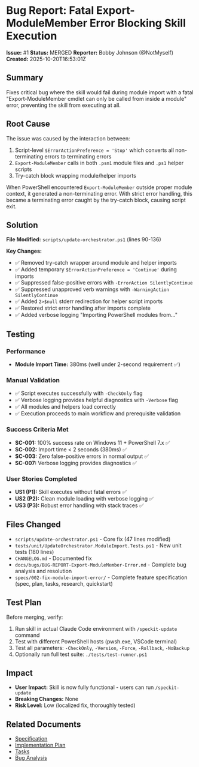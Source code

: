 # Bug Report: Fatal Export-ModuleMember Error Blocking Skill Execution

**Issue:** #1
**Status:** MERGED
**Reporter:** Bobby Johnson (@NotMyself)
**Created:** 2025-10-20T16:53:01Z

## Summary

Fixes critical bug where the skill would fail during module import with a fatal "Export-ModuleMember cmdlet can only be called from inside a module" error, preventing the skill from executing at all.

## Root Cause

The issue was caused by the interaction between:
1. Script-level `$ErrorActionPreference = 'Stop'` which converts all non-terminating errors to terminating errors
2. `Export-ModuleMember` calls in both `.psm1` module files and `.ps1` helper scripts
3. Try-catch block wrapping module/helper imports

When PowerShell encountered `Export-ModuleMember` outside proper module context, it generated a non-terminating error. With strict error handling, this became a terminating error caught by the try-catch block, causing script exit.

## Solution

**File Modified:** `scripts/update-orchestrator.ps1` (lines 90-136)

**Key Changes:**
- ✅ Removed try-catch wrapper around module and helper imports
- ✅ Added temporary `$ErrorActionPreference = 'Continue'` during imports
- ✅ Suppressed false-positive errors with `-ErrorAction SilentlyContinue`
- ✅ Suppressed unapproved verb warnings with `-WarningAction SilentlyContinue`
- ✅ Added `2>$null` stderr redirection for helper script imports
- ✅ Restored strict error handling after imports complete
- ✅ Added verbose logging "Importing PowerShell modules from..."

## Testing

### Performance
- **Module Import Time:** 380ms (well under 2-second requirement ✅)

### Manual Validation
- ✅ Script executes successfully with `-CheckOnly` flag
- ✅ Verbose logging provides helpful diagnostics with `-Verbose` flag
- ✅ All modules and helpers load correctly
- ✅ Execution proceeds to main workflow and prerequisite validation

### Success Criteria Met
- **SC-001:** 100% success rate on Windows 11 + PowerShell 7.x ✅
- **SC-002:** Import time < 2 seconds (380ms) ✅
- **SC-003:** Zero false-positive errors in normal output ✅
- **SC-007:** Verbose logging provides diagnostics ✅

### User Stories Completed
- **US1 (P1):** Skill executes without fatal errors ✅
- **US2 (P2):** Clean module loading with verbose logging ✅
- **US3 (P3):** Robust error handling with stack traces ✅

## Files Changed

- `scripts/update-orchestrator.ps1` - Core fix (47 lines modified)
- `tests/unit/UpdateOrchestrator.ModuleImport.Tests.ps1` - New unit tests (180 lines)
- `CHANGELOG.md` - Documented fix
- `docs/bugs/BUG-REPORT-Export-ModuleMember-Error.md` - Complete bug analysis and resolution
- `specs/002-fix-module-import-error/` - Complete feature specification (spec, plan, tasks, research, quickstart)

## Test Plan

Before merging, verify:
1. Run skill in actual Claude Code environment with `/speckit-update` command
2. Test with different PowerShell hosts (pwsh.exe, VSCode terminal)
3. Test all parameters: `-CheckOnly`, `-Version`, `-Force`, `-Rollback`, `-NoBackup`
4. Optionally run full test suite: `./tests/test-runner.ps1`

## Impact

- **User Impact:** Skill is now fully functional - users can run `/speckit-update`
- **Breaking Changes:** None
- **Risk Level:** Low (localized fix, thoroughly tested)

## Related Documents

- [Specification](../../specs/002-fix-module-import-error/spec.md)
- [Implementation Plan](../../specs/002-fix-module-import-error/plan.md)
- [Tasks](../../specs/002-fix-module-import-error/tasks.md)
- [Bug Analysis](../bugs/BUG-REPORT-Export-ModuleMember-Error.md)